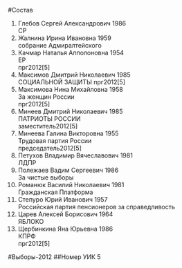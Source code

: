 #Состав
1. Глебов Сергей Александрович 1986   
    СР
2. Жалнина Ирина Ивановна 1959   
    собрание Адмиралтейского
3. Качмар Наталья Апполоновна 1954   
    ЕР  
    прг2012[5]
4. Максимов Дмитрий Николаевич 1985   
    СОЦИАЛЬНОЙ ЗАЩИТЫ
    прг2012[5]
5. Максимова Нина Михайловна 1958   
    За женщин России  
    прг2012[5]
6. Минеев Дмитрий Николаевич 1985   
    ПАТРИОТЫ РОССИИ  
    заместитель2012[5]
7. Минеева Галина Викторовна 1955   
    Трудовая партия России  
    председатель2012[5]
8. Петухов Владимир Вячеславович 1981   
    ЛДПР
9. Полежаев Вадим Сергеевич 1986   
    За чистые выборы
10. Романюк Василий Николаевич 1981   
    Гражданская Платформа
11. Степуро Юрий Иванович 1957   
    Российская партия пенсионеров за справедливость
12. Царев Алексей Борисович 1964   
    ЯБЛОКО
13. Щербинкина Яна Юрьевна 1986   
    КПРФ  
    прг2012[5]

#Выборы-2012
##Номер УИК
5
